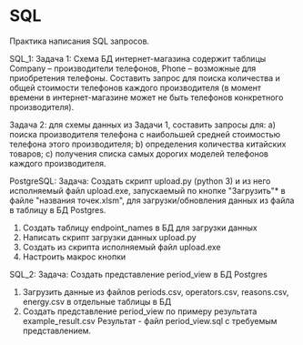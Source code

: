 # SQL

Практика написания SQL запросов.

SQL_1:
Задача 1: Схема БД интернет-магазина содержит таблицы Company – производители телефонов, 
Phone – возможные для приобретения телефоны. Составить запрос для поиска количества и общей стоимости телефонов каждого производителя 
(в момент времени в интернет-магазине может не быть телефонов конкретного производителя).  

Задача 2: для схемы данных из Задачи 1, составить запросы для:
a)	поиска производителя телефона с наибольшей средней стоимостью телефона этого производителя;
b)	определения количества китайских товаров;
c)	получения списка самых дорогих моделей телефонов каждого производителя.

PostgreSQL:
Задача: Создать скрипт upload.py (python 3) и из него исполняемый файл upload.exe, запускаемый по кнопке "Загрузить"* в файле "названия точек.xlsm",
для загрузки/обновления данных из файла в таблицу в БД Postgres. 

1. Создать таблицу endpoint_names в БД для загрузки данных
2. Написать скрипт загрузки данных upload.py
3. Создать из скрипта исполняемый файл upload.exe
4. Настроить макрос кнопки

SQL_2:
Задача: Создать представление period_view в БД Postgres
1. Загрузить данные из файлов periods.csv, operators.csv, reasons.csv, energy.csv в отдельные таблицы в БД
2. Создать представление period_view по примеру результата example_result.csv
Результат - файл period_view.sql с требуемым представлением.
